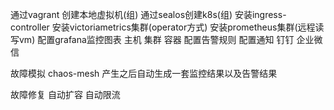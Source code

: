 通过vagrant 创建本地虚拟机(组)
通过sealos创建k8s(组)
安装ingress-controller
安装victoriametrics集群(operator方式)
安装prometheus集群(远程读写vm)
配置grafana监控图表
    主机
    集群
    容器
配置告警规则
配置通知
    钉钉
    企业微信

故障模拟
    chaos-mesh
        产生之后自动生成一套监控结果以及告警结果

故障修复
    自动扩容
    自动限流
